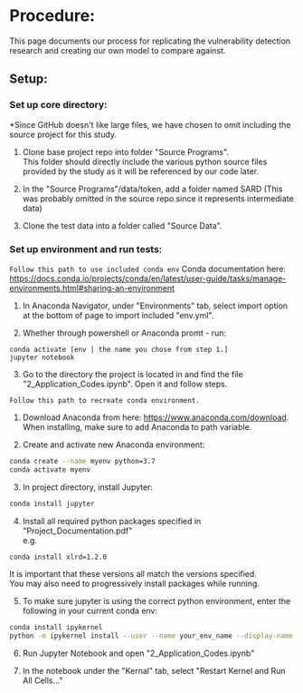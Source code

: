 # Procedure:
This page documents our process for replicating the vulnerability detection research and creating our own model to compare against.

## Setup:

### Set up core directory:
*Since GitHub doesn't like large files, we have chosen to omit including the source project for this study.

1. Clone base project repo into folder "Source Programs".  
This folder should directly include the various python source files provided by the study as it will be referenced by our code later.

2. In the "Source Programs"/data/token, add a folder named SARD (This was probably omitted in the source repo since it represents intermediate data)

3. Clone the test data into a folder called "Source Data".



### Set up environment and run tests:
`Follow this path to use included conda env`
Conda documentation here: https://docs.conda.io/projects/conda/en/latest/user-guide/tasks/manage-environments.html#sharing-an-environment
1. In Anaconda Navigator, under "Environments" tab, select import option at the bottom of page to import included "env.yml".

2. Whether through powershell or Anaconda promt - run:
```
conda activate [env | the name you chose from step 1.]
jupyter notebook
```

3. Go to the directory the project is located in and find the file "2_Application_Codes.ipynb". Open it and follow steps.

`Follow this path to recreate conda environment.`
1. Download Anaconda from here: https://www.anaconda.com/download.  
When installing, make sure to add Anaconda to path variable.

2. Create and activate new Anaconda environment: 
```bash
conda create --name myenv python=3.7
conda activate myenv
```

3. In project directory, install Jupyter:
```bash
conda install jupyter
```

4. Install all required python packages specified in "Project_Documentation.pdf"  
e.g.
```bash
conda install xlrd=1.2.0
```
It is important that these versions all match the versions specified.  
You may also need to progressively install packages while running.

5. To make sure jupyter is using the correct python environment, enter the following in your current conda env:
```bash
conda install ipykernel
python -m ipykernel install --user --name your_env_name --display-name "Python (your_env_name)"
```

6. Run Jupyter Notebook and open "2_Application_Codes.ipynb"

7. In the notebook under the "Kernal" tab, select "Restart Kernel and Run All Cells..."

